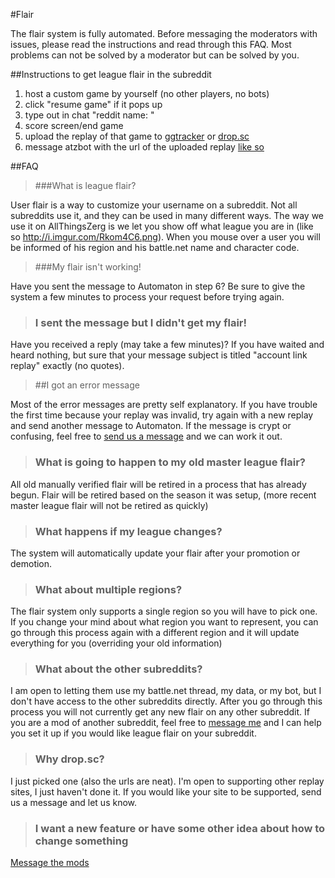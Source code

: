 #Flair

The flair system is fully automated.  Before messaging the moderators with issues, please read the instructions and read through this FAQ.  Most problems can not be solved by a moderator but can be solved by you.

##Instructions to get league flair in the subreddit

1. host a custom game by yourself (no other players, no bots)
2. click "resume game" if it pops up
3. type out in chat "reddit name: <redditname>"
4. score screen/end game
5. upload the replay of that game to [ggtracker](http://ggtracker.com/) or [drop.sc](http://drop.sc/)
6. message atzbot with the url of the uploaded replay [like so](http://www.reddit.com/message/compose/?to=atzbot&subject=account%20link%20replay&message=http://drop.sc/123456789)



##FAQ

> ###What is league flair?

User flair is a way to customize your username on a subreddit.  Not all subreddits use it, and they can be used in many different ways.  The way we use it on AllThingsZerg is we let you show off what league you are in (like so http://i.imgur.com/Rkom4C6.png).  When you mouse over a user you will be informed of his region and his battle.net name and character code.

> ###My flair isn't working!

Have you sent the message to Automaton in step 6?  Be sure to give the system a few minutes to process your request before trying again.

> ### I sent the message but I didn't get my flair!

Have you received a reply (may take a few minutes)?  If you have waited and heard nothing, but sure that your message subject is titled "account link replay" exactly (no quotes).

> ##I got an error message

Most of the error messages are pretty self explanatory.  If you have trouble the first time because your replay was invalid, try again with a new replay and send another message to Automaton.  If the message is crypt or confusing, feel free to [send us a message](http://www.reddit.com/message/compose?to=%2Fr%2FAllThingsZerg) and we can work it out.


> ### What is going to happen to my old master league flair?

All old manually verified flair will be retired in a process that has already begun.  Flair will be retired based on the season it was setup, (more recent master league flair will not be retired as quickly)

> ### What happens if my league changes?

The system will automatically update your flair after your promotion or demotion.

> ### What about multiple regions?

The flair system only supports a single region so you will have to pick one.  If you change your mind about what region you want to represent, you can go through this process again with a different region and it will update everything for you (overriding your old information)

> ### What about the other subreddits?

I am open to letting them use my battle.net thread, my data, or my bot, but I don't have access to the other subreddits directly.  After you go through this process you will not currently get any new flair on any other subreddit.  If you are a mod of another subreddit, feel free to [message me](http://www.reddit.com/message/compose/?to=jo3m3tal) and I can help you set it up if you would like league flair on your subreddit.

> ### Why drop.sc?

I just picked one (also the urls are neat).  I'm open to supporting other replay sites, I just haven't done it.  If you would like your site to be supported, send us a message and let us know.

> ### I want a new feature or have some other idea about how to change something

[Message the mods](http://www.reddit.com/message/compose?to=%2Fr%2Fallthingszerg)